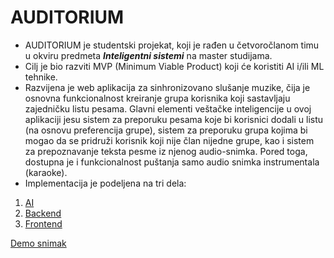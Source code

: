 # AUDITORIUM

- AUDITORIUM je studentski projekat, koji je rađen u četvoročlanom timu u okviru predmeta ***Inteligentni sistemi*** na master studijama.
- Cilj je bio razviti MVP (Minimum Viable Product) koji će koristiti AI i/ili ML tehnike.
- Razvijena je web aplikacija za sinhronizovano slušanje muzike, čija je osnovna 
funkcionalnost kreiranje grupa korisnika koji sastavljaju zajedničku listu pesama. Glavni 
elementi veštačke inteligencije u ovoj aplikaciji jesu sistem za preporuku pesama koje bi 
korisnici dodali u listu (na osnovu preferencija grupe), sistem za preporuku grupa kojima bi 
mogao da se pridruži korisnik koji nije član nijedne grupe, kao i sistem za prepoznavanje teksta 
pesme iz njenog audio-snimka. Pored toga, dostupna je i funkcionalnost puštanja samo audio
snimka instrumentala (karaoke).
- Implementacija je podeljena na tri dela:
1. [AI](https://github.com/ficakum/IntSysAI)
2. [Backend](https://github.com/ficakum/IntSysBackend)
3. [Frontend](https://github.com/ficakum/intsysfrontend)

[Demo snimak](https://drive.google.com/file/d/1NQc2uUnXEg4hVORQSxj47w49bpZPC5Xx/view?usp=sharing)

